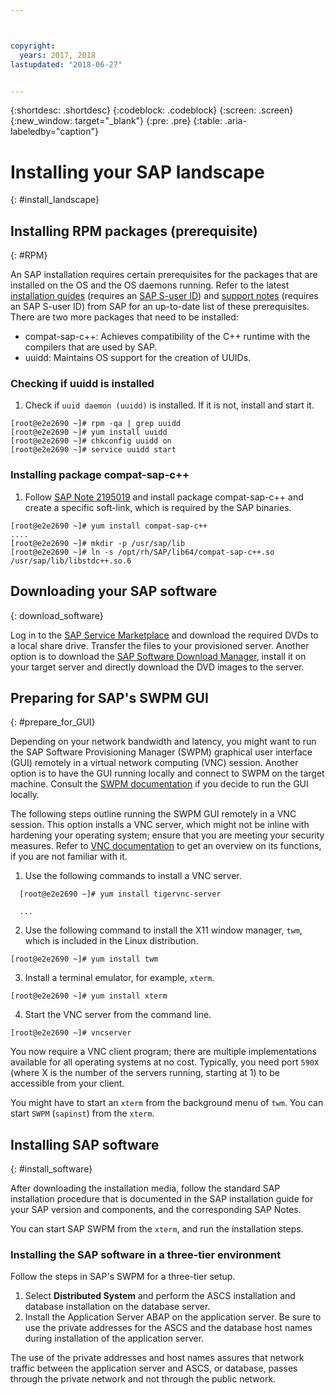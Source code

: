 ```yaml
---



copyright:
  years: 2017, 2018
lastupdated: "2018-06-27"


---
```


{:shortdesc: .shortdesc}
{:codeblock: .codeblock}
{:screen: .screen}
{:new_window: target="_blank"}
{:pre: .pre}
{:table: .aria-labeledby="caption"}

# Installing your SAP landscape
{: #install_landscape}

## Installing RPM packages (prerequisite)
{: #RPM}

An SAP installation requires certain prerequisites for the packages that are installed on the OS and the OS daemons running. Refer to the latest [installation guides](https://support.sap.com/software/installations.html) (requires an [SAP S-user ID](/docs/infrastructure/sap-netweaver/sap-index.html#getting-started)) and [support notes](https://support.sap.com/notes) (requires an SAP S-user ID) from SAP for an up-to-date list of these prerequisites. There are two more packages that need to be installed:
* compat-sap-c++: Achieves compatibility of the C++ runtime with the compilers that are used by SAP.
* uuidd: Maintains OS support for the creation of UUIDs.

### Checking if uuidd is installed

1. Check if `uuid daemon (uuidd)` is installed. If it is not, install and start it.
```
[root@e2e2690 ~]# rpm -qa | grep uuidd
[root@e2e2690 ~]# yum install uuidd
[root@e2e2690 ~]# chkconfig uuidd on
[root@e2e2690 ~]# service uuidd start
```

### Installing package compat-sap-c++

1. Follow [SAP Note 2195019](https://launchpad.support.sap.com/#/notes/2195019) and install package compat-sap-c++ and create a specific soft-link, which is required by the SAP binaries.
```
[root@e2e2690 ~]# yum install compat-sap-c++
....
[root@e2e2690 ~]# mkdir -p /usr/sap/lib
[root@e2e2690 ~]# ln -s /opt/rh/SAP/lib64/compat-sap-c++.so /usr/sap/lib/libstdc++.so.6
```

## Downloading your SAP software
{: download_software}

Log in to the [SAP Service Marketplace](https://websmp201.sap-ag.de/) and download the required DVDs to a local share drive. Transfer the files to your provisioned server. Another option is to download the [SAP Software Download Manager](https://support.sap.com/en/my-support/software-downloads.html#section_995042677), install it on your target server and directly download the DVD images to the server. 

## Preparing for SAP's SWPM GUI
{: #prepare_for_GUI}

Depending on your network bandwidth and latency, you might want to run the SAP Software Provisioning Manager (SWPM) graphical user interface (GUI) remotely in a virtual network computing (VNC) session. Another option is to have the GUI running locally and connect to SWPM on the target machine. Consult the [SWPM documentation](https://wiki.scn.sap.com/wiki/display/SL/Software+Provisioning+Manager+1.0+and+2.0) if you decide to run the GUI locally. 

The following steps outline running the SWPM GUI remotely in a VNC session. This option installs a VNC server, which might not be inline with hardening your operating system; ensure that you are meeting your security measures. Refer to [VNC documentation](http://searchnetworking.techtarget.com/definition/virtual-network-computing) to get an overview on its functions, if you are not familiar with it.

1. Use the following commands to install a VNC server.
```
  [root@e2e2690 ~]# yum install tigervnc-server

  ...
```

2. Use the following command to install the X11 window manager, `twm`, which is included in the Linux distribution.

`[root@e2e2690 ~]# yum install twm`

3. Install a terminal emulator, for example, `xterm`.
 
 `[root@e2e2690 ~]# yum install xterm`

4. Start the VNC server from the command line.
 
 `[root@e2e2690 ~]# vncserver`

You now require a VNC client program; there are multiple implementations available for all operating systems at no cost. Typically, you need port `590X` (where X is the number of the servers running, starting at 1) to be accessible from your client.

You might have to start an `xterm` from the background menu of `twm`. You can start `SWPM` (`sapinst`) from the `xterm`.

## Installing SAP software
{: #install_software}

After downloading the installation media, follow the standard SAP installation procedure that is documented in the SAP installation guide for your SAP version and components, and the corresponding SAP Notes.

You can start SAP SWPM from the `xterm`, and run the installation steps. 

### Installing the SAP software in a three-tier environment

Follow the steps in SAP's SWPM for a three-tier setup. 

1. Select **Distributed System** and perform the ASCS installation and database installation on the database server. 
2. Install the Application Server ABAP on the application server. Be sure to use the private addresses for the ASCS and the database host names during installation of the application server. 

The use of the private addresses and host names assures that network traffic between the application server and ASCS, or database, passes through the private network and not through the public network.
